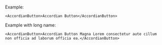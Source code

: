 Example:

	<AccordianButton>Accordian Button</AccordianButton>


Example with long name:

	<AccordianButton>Accordian Button Magna Lorem consectetur aute cillum non officia ad laborum officia ea.</AccordianButton>
